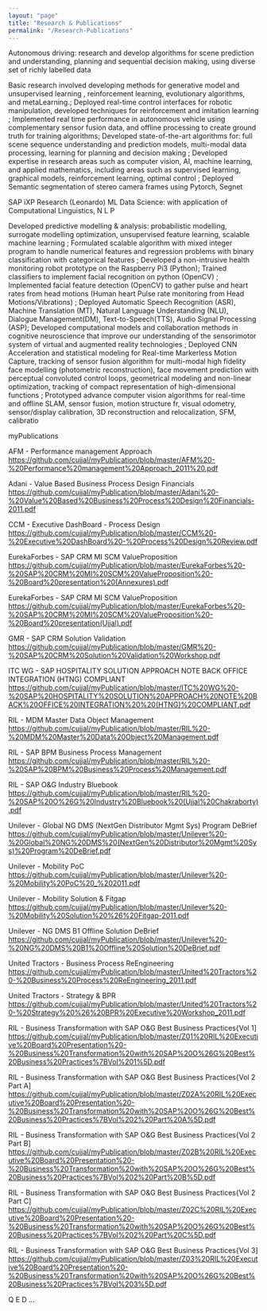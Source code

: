 ```yaml
---
layout: "page"
title: "Research & Publications"
permalink: "/Research-Publications"
---
```

Autonomous driving: research and develop algorithms for scene prediction and understanding, planning and sequential decision making, using diverse set of richly labelled data

Basic research involved developing methods for generative model and unsupervised learning , reinforcement learning, evolutionary algorithms, and metaLearning.; Deployed real-time control interfaces for robotic manipulation, developed techniques for reinforcement and imitation learning ; Implemented real time performance in autonomous vehicle using complementary sensor fusion data, and offline processing to create ground truth for training algorithms; Developed state-of-the-art algorithms for: full scene sequence understanding and prediction models, multi-modal data processing, learning for planning and decision making ; Developed expertise in research areas such as computer vision, AI, machine learning, and applied mathematics, including areas such as supervised learning, graphical models, reinforcement learning, optimal control ; Deployed Semantic segmentation of stereo camera frames using Pytorch, Segnet

SAP iXP Research (Leonardo) ML Data Science: with application of Computational Linguistics, N L P

Developed predictive modelling & analysis: probabilistic modelling, surrogate modelling optimization, unsupervised feature learning, scalable machine learning ; Formulated scalable algorithm with mixed integer program to handle numerical features and regression problems with binary classification with categorical features ; Developed a non-intrusive health monitoring robot prototype on the Raspberry Pi3 (Python); Trained classifiers to implement facial recognition on python (OpenCV) ; Implemented facial feature detection (OpenCV) to gather pulse and heart rates from head motions (Human heart Pulse rate monitoring from Head Motions/Vibrations) ; Deployed Automatic Speech Recognition (ASR), Machine Translation (MT), Natural Language Understanding (NLU), Dialogue Management(DM), Text-to-Speech(TTS), Audio Signal Processing (ASP); Developed computational models and collaboration methods in cognitive neuroscience that improve our understanding of the sensorimotor system of virtual and augmented reality technologies ; Deployed CNN Acceleration and statistical modeling for Real-time Markerless Motion Capture, tracking of sensor fusion algorithm for multi-modal high fidelity face modelling (photometric reconstruction), face movement prediction with perceptual convoluted control loops, geometrical modeling and non-linear optimization, tracking of compact representation of high-dimensional functions ; Prototyped advance computer vision algorithms for real-time and offline SLAM, sensor fusion, motion structure fr, visual odometry, sensor/display calibration, 3D reconstruction and relocalization, SFM, calibratio

myPublications

AFM - Performance management Approach
https://github.com/cujjal/myPublication/blob/master/AFM%20-%20Performance%20management%20Approach_2011%20.pdf

Adani - Value Based Business Process Design Financials
https://github.com/cujjal/myPublication/blob/master/Adani%20-%20Value%20Based%20Business%20Process%20Design%20Financials-2011.pdf

CCM - Executive DashBoard - Process Design
https://github.com/cujjal/myPublication/blob/master/CCM%20-%20Executive%20DashBoard%20-%20Process%20Design%20Review.pdf

EurekaForbes - SAP CRM MI SCM ValueProposition
https://github.com/cujjal/myPublication/blob/master/EurekaForbes%20-%20SAP%20CRM%20MI%20SCM%20ValueProposition%20-%20Board%20presentation%20(Annexures).pdf

EurekaForbes - SAP CRM MI SCM ValueProposition
https://github.com/cujjal/myPublication/blob/master/EurekaForbes%20-%20SAP%20CRM%20MI%20SCM%20ValueProposition%20-%20Board%20presentation(Ujjal).pdf

GMR - SAP CRM Solution Validation
https://github.com/cujjal/myPublication/blob/master/GMR%20-%20SAP%20CRM%20Solution%20Validation%20Workshop.pdf

ITC WG - SAP HOSPITALITY SOLUTION APPROACH NOTE BACK OFFICE INTEGRATION (HTNG) COMPLIANT
https://github.com/cujjal/myPublication/blob/master/ITC%20WG%20-%20SAP%20HOSPITALITY%20SOLUTION%20APPROACH%20NOTE%20BACK%20OFFICE%20INTEGRATION%20%20(HTNG)%20COMPLIANT.pdf

RIL - MDM Master Data Object Management
https://github.com/cujjal/myPublication/blob/master/RIL%20-%20MDM%20Master%20Data%20Object%20Management.pdf

RIL - SAP BPM Business Process Management
https://github.com/cujjal/myPublication/blob/master/RIL%20-%20SAP%20BPM%20Business%20Process%20Management.pdf

RIL - SAP O&G Industry Bluebook
https://github.com/cujjal/myPublication/blob/master/RIL%20-%20SAP%20O%26G%20Industry%20Bluebook%20(Ujjal%20Chakraborty).pdf

Unilever - Global NG DMS (NextGen Distributor Mgmt Sys) Program DeBrief
https://github.com/cujjal/myPublication/blob/master/Unilever%20-%20Global%20NG%20DMS%20(NextGen%20Distributor%20Mgmt%20Sys)%20Program%20DeBrief.pdf

Unilever - Mobility PoC
https://github.com/cujjal/myPublication/blob/master/Unilever%20-%20Mobility%20PoC%20_%202011.pdf

Unilever - Mobility Solution & Fitgap
https://github.com/cujjal/myPublication/blob/master/Unilever%20-%20Mobility%20Solution%20%26%20Fitgap-2011.pdf

Unilever - NG DMS B1 Offline Solution DeBrief
https://github.com/cujjal/myPublication/blob/master/Unilever%20-%20NG%20DMS%20B1%20Offline%20Solution%20DeBrief.pdf

United Tractors - Business Process ReEngineering
https://github.com/cujjal/myPublication/blob/master/United%20Tractors%20-%20Business%20Process%20ReEngineering_2011.pdf

United Tractors - Strategy & BPR
https://github.com/cujjal/myPublication/blob/master/United%20Tractors%20-%20Strategy%20%26%20BPR%20Executive%20Workshop_2011.pdf

RIL - Business Transformation with SAP O&G Best Business Practices{Vol 1]
https://github.com/cujjal/myPublication/blob/master/Z01%20RIL%20Executive%20Board%20Presentation%20-%20Business%20Transformation%20with%20SAP%20O%26G%20Best%20Business%20Practices%7BVol%201%5D.pdf

RIL - Business Transformation with SAP O&G Best Business Practices{Vol 2 Part A]
https://github.com/cujjal/myPublication/blob/master/Z02A%20RIL%20Executive%20Board%20Presentation%20-%20Business%20Transformation%20with%20SAP%20O%26G%20Best%20Business%20Practices%7BVol%202%20Part%20A%5D.pdf

RIL - Business Transformation with SAP O&G Best Business Practices{Vol 2 Part B]
https://github.com/cujjal/myPublication/blob/master/Z02B%20RIL%20Executive%20Board%20Presentation%20-%20Business%20Transformation%20with%20SAP%20O%26G%20Best%20Business%20Practices%7BVol%202%20Part%20B%5D.pdf

RIL - Business Transformation with SAP O&G Best Business Practices{Vol 2 Part C]
https://github.com/cujjal/myPublication/blob/master/Z02C%20RIL%20Executive%20Board%20Presentation%20-%20Business%20Transformation%20with%20SAP%20O%26G%20Best%20Business%20Practices%7BVol%202%20Part%20C%5D.pdf

RIL - Business Transformation with SAP O&G Best Business Practices{Vol 3]
https://github.com/cujjal/myPublication/blob/master/Z03%20RIL%20Executive%20Board%20Presentation%20-%20Business%20Transformation%20with%20SAP%20O%26G%20Best%20Business%20Practices%7BVol%203%5D.pdf

Q E D ...
